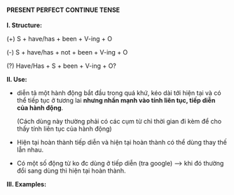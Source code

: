 #### PRESENT PERFECT CONTINUE TENSE

**I. Structure:**

(+) S + have/has + been + V-ing + O

(-) S + have/has + not + been + V-ing + O

(?) Have/Has + S + been + V-ing + O?

**II. Use:**

- diễn tả một hành động bắt đầu trong quá khứ, kéo dài tới hiện tại và có thể tiếp tục ở tương lai **nhưng nhấn mạnh vào
  tính liên tục, tiếp diễn của hành động**.

  (Cách dùng này thường phải có các cụm từ chỉ thời gian đi kèm để cho thấy tính liên tục của hành động)

- Hiện tại hoàn thành tiếp diễn và hiện tại hoàn thành có thể dùng thay thế lẫn nhau.
- Có một số động từ ko đc dùng ở tiếp diễn (tra google) --> khi đó thường đổi sang dùng thì hiện tại hoàn thành.

**III. Examples:**